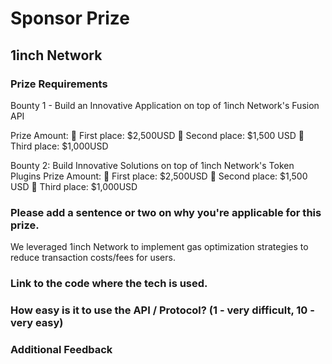 # Sponsor Prize

## 1inch Network

### Prize Requirements

Bounty 1 - Build an Innovative Application on top of 1inch Network's Fusion API

Prize Amount:
🥇 First place: $2,500USD
🥈 Second place: $1,500 USD
🥉 Third place: $1,000USD

Bounty 2: Build Innovative Solutions on top of 1inch Network's Token Plugins
Prize Amount:
🥇 First place: $2,500USD
🥈 Second place: $1,500 USD
🥉 Third place: $1,000USD

### Please add a sentence or two on why you're applicable for this prize.

We leveraged 1inch Network to implement gas optimization strategies to reduce transaction costs/fees for users. 

### Link to the code where the tech is used.

### How easy is it to use the API / Protocol? (1 - very difficult, 10 - very easy)

### Additional Feedback
